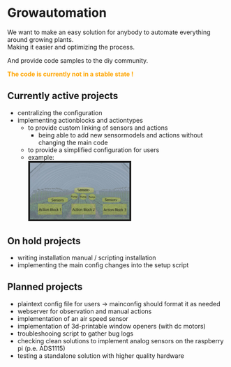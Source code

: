 # Growautomation
We want to make an easy solution for anybody to automate everything around growing plants. <br />
Making it easier and optimizing the process.

And provide code samples to the diy community.

<span style="color: orange; font-weight: bold"> The code is currently not in a stable state ! </span>

## Currently active projects
- centralizing the configuration
- implementing actionblocks and actiontypes
    - to provide custom linking of sensors and actions
        - being able to add new sensormodels and actions without changing the main code
    - to provide a simplified configuration for users
    - example: <br /> <img src="https://github.com/growautomation-at/controller/blob/master/manual/actionblocks.jpg" float="middle" width="50%" height="50%" border="4" alt="actionblock example">
    

## On hold projects
- writing installation manual / scripting installation
- implementing the main config changes into the setup script

## Planned projects
- plaintext config file for users -> mainconfig should format it as needed
- webserver for observation and manual actions
- implementation of an air speed sensor
- implementation of 3d-printable window openers (with dc motors)
- troubleshooing script to gather bug logs
- checking clean solutions to implement analog sensors on the raspberry pi (p.e. ADS1115)
- testing a standalone solution with higher quality hardware

